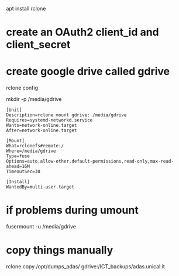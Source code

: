 apt install rclone

# create an OAuth2 client_id and client_secret
# create google drive called gdrive
rclone config

mkdir -p /media/gdrive

````
[Unit]
Description=rclone mount gdrive: /media/gdrive
Requires=systemd-networkd.service
Wants=network-online.target
After=network-online.target

[Mount]
What=rclonefs#remote:/
Where=/media/gdrive
Type=fuse
Options=auto,allow-other,default-permissions,read-only,max-read-ahead=16M
TimeoutSec=30

[Install]
WantedBy=multi-user.target
````

# if problems during umount
fusermount -u /media/gdrive 

# copy things manually
rclone copy /opt/dumps_adas/ gdrive:/ICT_backups/adas.unical.it


